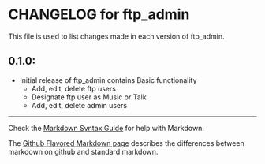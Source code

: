 # CHANGELOG for ftp_admin

This file is used to list changes made in each version of ftp_admin.

## 0.1.0:

* Initial release of ftp_admin contains Basic functionality
    *  Add, edit, delete ftp users
    *  Designate ftp user as Music or Talk
    *  Add, edit, delete admin users

- - -
Check the [Markdown Syntax Guide](http://daringfireball.net/projects/markdown/syntax) for help with Markdown.

The [Github Flavored Markdown page](http://github.github.com/github-flavored-markdown/) describes the differences between markdown on github and standard markdown.
